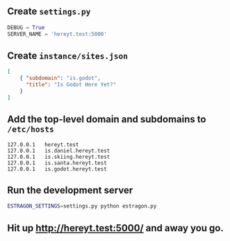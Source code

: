 ## Create `settings.py`

```python
DEBUG = True
SERVER_NAME = 'hereyt.test:5000'
```

## Create `instance/sites.json`

```json
[
    { "subdomain": "is.godot",
      "title": "Is Godot Here Yet?"
    }
]
```

## Add the top-level domain and subdomains to `/etc/hosts`

```
127.0.0.1	hereyt.test
127.0.0.1	is.daniel.hereyt.test
127.0.0.1	is.skiing.hereyt.test
127.0.0.1	is.santa.hereyt.test
127.0.0.1	is.godot.hereyt.test
```

## Run the development server

```bash
ESTRAGON_SETTINGS=settings.py python estragon.py
```

## Hit up <http://hereyt.test:5000/> and away you go.
